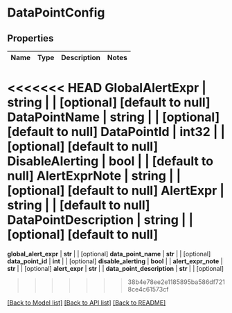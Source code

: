 # DataPointConfig

## Properties
Name | Type | Description | Notes
------------ | ------------- | ------------- | -------------
<<<<<<< HEAD
**GlobalAlertExpr** | **string** |  | [optional] [default to null]
**DataPointName** | **string** |  | [optional] [default to null]
**DataPointId** | **int32** |  | [optional] [default to null]
**DisableAlerting** | **bool** |  | [default to null]
**AlertExprNote** | **string** |  | [optional] [default to null]
**AlertExpr** | **string** |  | [default to null]
**DataPointDescription** | **string** |  | [optional] [default to null]
=======
**global_alert_expr** | **str** |  | [optional] 
**data_point_name** | **str** |  | [optional] 
**data_point_id** | **int** |  | [optional] 
**disable_alerting** | **bool** |  | 
**alert_expr_note** | **str** |  | [optional] 
**alert_expr** | **str** |  | 
**data_point_description** | **str** |  | [optional] 
>>>>>>> 38b4e78ee2e1185895ba586df7218ce4c61573cf

[[Back to Model list]](../README.md#documentation-for-models) [[Back to API list]](../README.md#documentation-for-api-endpoints) [[Back to README]](../README.md)


